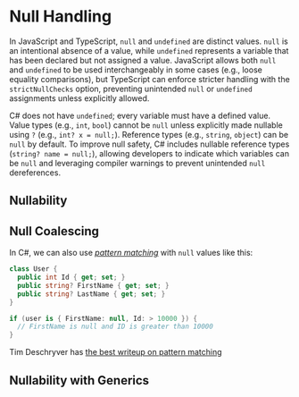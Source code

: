 # Null Handling

In JavaScript and TypeScript, `null` and `undefined` are distinct values. `null` is an intentional absence of a value, while `undefined` represents a variable that has been declared but not assigned a value. JavaScript allows both `null` and `undefined` to be used interchangeably in some cases (e.g., loose equality comparisons), but TypeScript can enforce stricter handling with the `strictNullChecks` option, preventing unintended `null` or `undefined` assignments unless explicitly allowed.

C# does not have `undefined`; every variable must have a defined value. Value types (e.g., `int`, `bool`) cannot be `null` unless explicitly made nullable using `?` (e.g., `int? x = null;`). Reference types (e.g., `string`, `object`) can be `null` by default. To improve null safety, C# includes nullable reference types (`string? name = null;`), allowing developers to indicate which variables can be `null` and leveraging compiler warnings to prevent unintended `null` dereferences.

## Nullability

<CodeSplitter>
  <template #left>

```ts
let x: string | null;

function findUser(name: string, email?: string ) {
  if (!email?.trim()) {
    // Handle case when email is null or zero length
  }
}

let handle = email?.split("@")[0];

// Null forgiving operator
let handle = email!.split("@")[0];
```

  </template>
  <template #right>

```csharp
string? x;

User[] FindUser(string name, string? email) {
  if (string.IsNullOrWhiteSpace(email)) {
    // Handle case when email is null or zero length
  }
}

var handle = email?.Split("@")[0];

// Null forgiving operator
var handle = email!.Split("@")[0];
```

  </template>
</CodeSplitter>

## Null Coalescing

<CodeSplitter>
  <template #left>

```ts
let handle = email?.split("@")[0] ?? userId;

handle ??= "unknown"
// 👆👇These are equivalent
if (handle == null) {
  handle == "unknown"
}
```

  </template>
  <template #right>

```csharp
var handle = email?.Split("@")[0] ?? userId;

handle ??= "unknown"
// 👆👇These are equivalent
if (handle == null) {
  handle == "unknown"
}
```

  </template>
</CodeSplitter>

In C#, we can also use *[pattern matching](https://learn.microsoft.com/en-us/dotnet/csharp/language-reference/operators/patterns)* with `null` values like this:

```csharp
class User {
  public int Id { get; set; }
  public string? FirstName { get; set; }
  public string? LastName { get; set; }
}

if (user is { FirstName: null, Id: > 10000 }) {
  // FirstName is null and ID is greater than 10000
}
```

Tim Deschryver has [the best writeup on pattern matching](https://timdeschryver.dev/blog/pattern-matching-examples-in-csharp#tuple-patterns)

## Nullability with Generics

<CodeSplitter>
  <template #left>

```ts
type List<T> = { }

// "Elements are string or null"
let list: List<string | null>;

let arr: Array<string | null>[];
```

  </template>
  <template #right>

```csharp
// List<T> is standard library collection type

// "Elements are string or null"
List<string?> list;

string?[] arr;
```

  </template>
</CodeSplitter>
